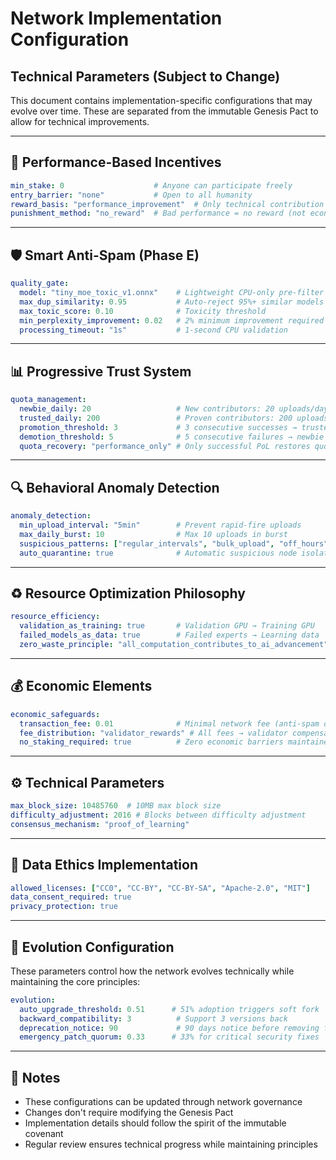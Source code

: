 # Network Implementation Configuration
## Technical Parameters (Subject to Change)

This document contains implementation-specific configurations that may evolve over time.
These are separated from the immutable Genesis Pact to allow for technical improvements.

---

## 🎯 **Performance-Based Incentives**
```yaml
min_stake: 0                    # Anyone can participate freely
entry_barrier: "none"           # Open to all humanity
reward_basis: "performance_improvement"  # Only technical contribution matters
punishment_method: "no_reward"  # Bad performance = no reward (not economic loss)
```

---

## 🛡️ **Smart Anti-Spam (Phase E)**
```yaml
quality_gate:
  model: "tiny_moe_toxic_v1.onnx"    # Lightweight CPU-only pre-filter
  max_dup_similarity: 0.95           # Auto-reject 95%+ similar models
  max_toxic_score: 0.10              # Toxicity threshold
  min_perplexity_improvement: 0.02   # 2% minimum improvement required
  processing_timeout: "1s"           # 1-second CPU validation
```

---

## 📊 **Progressive Trust System**
```yaml
quota_management:
  newbie_daily: 20                   # New contributors: 20 uploads/day
  trusted_daily: 200                 # Proven contributors: 200 uploads/day
  promotion_threshold: 3             # 3 consecutive successes → trusted
  demotion_threshold: 5              # 5 consecutive failures → newbie
  quota_recovery: "performance_only" # Only successful PoL restores quota
```

---

## 🔍 **Behavioral Anomaly Detection**
```yaml
anomaly_detection:
  min_upload_interval: "5min"        # Prevent rapid-fire uploads
  max_daily_burst: 10                # Max 10 uploads in burst
  suspicious_patterns: ["regular_intervals", "bulk_upload", "off_hours"]
  auto_quarantine: true              # Automatic suspicious node isolation
```

---

## ♻️ **Resource Optimization Philosophy**
```yaml
resource_efficiency:
  validation_as_training: true       # Validation GPU → Training GPU
  failed_models_as_data: true        # Failed experts → Learning data
  zero_waste_principle: "all_computation_contributes_to_ai_advancement"
```

---

## 💰 **Economic Elements**
```yaml
economic_safeguards:
  transaction_fee: 0.01              # Minimal network fee (anti-spam only)
  fee_distribution: "validator_rewards" # All fees → validator compensation
  no_staking_required: true          # Zero economic barriers maintained
```

---

## ⚙️ **Technical Parameters**
```yaml
max_block_size: 10485760  # 10MB max block size
difficulty_adjustment: 2016 # Blocks between difficulty adjustment
consensus_mechanism: "proof_of_learning"
```

---

## 📜 **Data Ethics Implementation**
```yaml
allowed_licenses: ["CC0", "CC-BY", "CC-BY-SA", "Apache-2.0", "MIT"]
data_consent_required: true
privacy_protection: true
```

---

## 🔄 **Evolution Configuration**
These parameters control how the network evolves technically while maintaining the core principles:

```yaml
evolution:
  auto_upgrade_threshold: 0.51      # 51% adoption triggers soft fork
  backward_compatibility: 3          # Support 3 versions back
  deprecation_notice: 90             # 90 days notice before removing features
  emergency_patch_quorum: 0.33      # 33% for critical security fixes
```

---

## 📝 **Notes**
- These configurations can be updated through network governance
- Changes don't require modifying the Genesis Pact
- Implementation details should follow the spirit of the immutable covenant
- Regular review ensures technical progress while maintaining principles